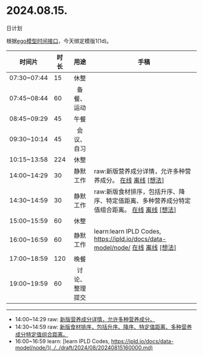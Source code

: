 # 2024.08.15.
日计划

根据[ego模型时间接口](https://gitee.com/hyg/blog/blob/master/timeflow.md)，今天绑定模版1(1d)。

| 时间片 | 时长 | 用途 | 手稿 |
| --- | --- | :---: | --- |
| 07:30~07:44 | 15 | 休整 |  |
| 07:45~08:44 | 60 | 备餐、运动 |  |
| 08:45~09:29 | 45 | 午餐 |  |
| 09:30~10:14 | 45 | 会议、自习 |  |
| 10:15~13:58 | 224 | 休整 |  |
| 14:00~14:29 | 30 | 静默工作 | raw:新版营养成分详情，允许多种营养成分。 [在线](http://simp.ly/p/8t3vlk) [离线](../../draft/2024/08/20240815140000.md) <a href="mailto:huangyg@mars22.com?subject=关于2024.08.15.[raw:新版营养成分详情，允许多种营养成分。]任务&body=日期: 20240815%0D%0A序号: 5%0D%0A手稿:../../draft/2024/08/20240815140000.md%0D%0A---请勿修改邮件主题及以上内容 从下一行开始写您的想法---%0D%0A">[想法]</a> |
| 14:30~14:59 | 30 | 静默工作 | raw:新版食材排序，包括升序、降序、特定值距离、多种营养成分特定值组合距离。 [在线](http://simp.ly/p/5k9gJy) [离线](../../draft/2024/08/20240815143000.md) <a href="mailto:huangyg@mars22.com?subject=关于2024.08.15.[raw:新版食材排序，包括升序、降序、特定值距离、多种营养成分特定值组合距离。]任务&body=日期: 20240815%0D%0A序号: 6%0D%0A手稿:../../draft/2024/08/20240815143000.md%0D%0A---请勿修改邮件主题及以上内容 从下一行开始写您的想法---%0D%0A">[想法]</a> |
| 15:00~15:59 | 60 | 休整 |  |
| 16:00~16:59 | 60 | 静默工作 | learn:learn IPLD Codes, https://ipld.io/docs/data-model/node/ [在线](http://simp.ly/p/4QDThK) [离线](../../draft/2024/08/20240815160000.md) <a href="mailto:huangyg@mars22.com?subject=关于2024.08.15.[learn:learn IPLD Codes, https://ipld.io/docs/data-model/node/]任务&body=日期: 20240815%0D%0A序号: 8%0D%0A手稿:../../draft/2024/08/20240815160000.md%0D%0A---请勿修改邮件主题及以上内容 从下一行开始写您的想法---%0D%0A">[想法]</a> |
| 17:00~18:59 | 120 | 晚餐 |  |
| 19:00~19:59 | 60 | 讨论、整理提交 |  |

---

- 14:00~14:29	raw: [新版营养成分详情，允许多种营养成分。](../../draft/2024/08/20240815140000.md)
- 14:30~14:59	raw: [新版食材排序，包括升序、降序、特定值距离、多种营养成分特定值组合距离。](../../draft/2024/08/20240815143000.md)
- 16:00~16:59	learn: [learn IPLD Codes, https://ipld.io/docs/data-model/node/](../../draft/2024/08/20240815160000.md)
